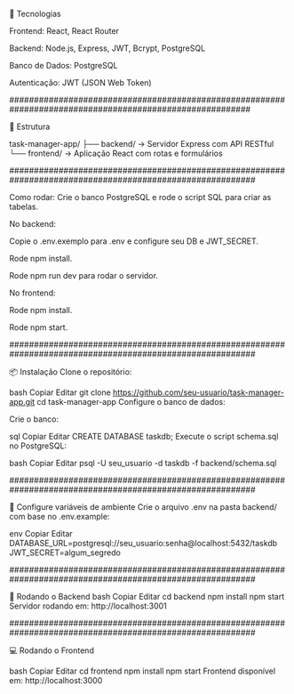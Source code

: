 
🚀 Tecnologias

Frontend: React, React Router

Backend: Node.js, Express, JWT, Bcrypt, PostgreSQL

Banco de Dados: PostgreSQL

Autenticação: JWT (JSON Web Token)

#########################################################################################################

📁 Estrutura

task-manager-app/
├── backend/       → Servidor Express com API RESTful
└── frontend/      → Aplicação React com rotas e formulários


##########################################################################################################

Como rodar:
Crie o banco PostgreSQL e rode o script SQL para criar as tabelas.

No backend:

Copie o .env.exemplo para .env e configure seu DB e JWT_SECRET.

Rode npm install.

Rode npm run dev para rodar o servidor.

No frontend:

Rode npm install.

Rode npm start.

##########################################################################################################

📦 Instalação
Clone o repositório:

bash
Copiar
Editar
git clone https://github.com/seu-usuario/task-manager-app.git
cd task-manager-app
Configure o banco de dados:

Crie o banco:

sql
Copiar
Editar
CREATE DATABASE taskdb;
Execute o script schema.sql no PostgreSQL:

bash
Copiar
Editar
psql -U seu_usuario -d taskdb -f backend/schema.sql

##########################################################################################################

🔐 Configure variáveis de ambiente
Crie o arquivo .env na pasta backend/ com base no .env.example:

env
Copiar
Editar
DATABASE_URL=postgresql://seu_usuario:senha@localhost:5432/taskdb
JWT_SECRET=algum_segredo

##########################################################################################################

🚀 Rodando o Backend
bash
Copiar
Editar
cd backend
npm install
npm start
Servidor rodando em: http://localhost:3001

##########################################################################################################

💻 Rodando o Frontend

bash
Copiar
Editar
cd frontend
npm install
npm start
Frontend disponível em: http://localhost:3000